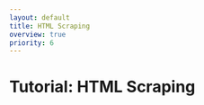 ```yaml
---
layout: default
title: HTML Scraping
overview: true
priority: 6
---
```



Tutorial: HTML Scraping
=======================

